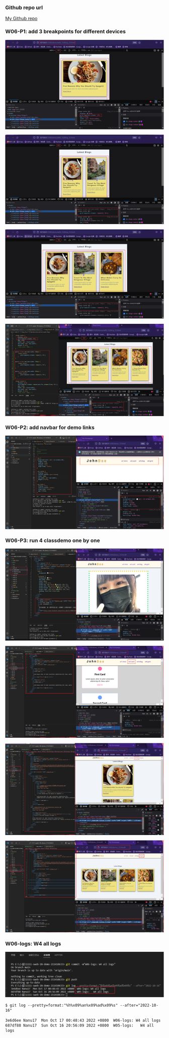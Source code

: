 ### Github repo url

[My Github repo](https://github.com/Nanu17/1111-sweb-1N-demo-211410633)

### W06-P1: add 3 breakpoints for different devices

![](w06-p1-1.png)

![](w06-p1-2.png)

![](w06-p1-3.png)

![](w06-p1-4.png)

### W06-P2: add navbar for demo links

![](w06-p2.png)

### W06-P3: run 4 classdemo one by one

![](w06-p3-1.png)

![](w06-p3-2.png)

![](w06-p3-3.png)

![](w06-p3-4.png)

### W06-logs: W4 all logs

![](w06-logs.png)

```
$ git log --pretty=format:"%h%x09%an%x09%ad%x09%s" --after="2022-10-16"

3e6d6ee Nanu17  Mon Oct 17 00:48:43 2022 +0800  W06-logs: W4 all logs
687df88 Nanu17  Sun Oct 16 20:56:09 2022 +0800  W05-logs:   W4 all logs

```